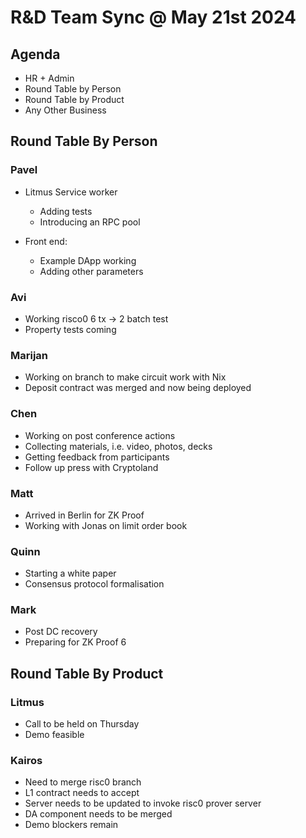 # R&D Team Sync @ May 21st 2024

## Agenda

- HR + Admin
- Round Table by Person 
- Round Table by Product
- Any Other Business

## Round Table By Person

### Pavel

- Litmus Service worker
  - Adding tests
  - Introducing an RPC pool

- Front end:
  - Example DApp working
  - Adding other parameters

### Avi

- Working risco0 6 tx -> 2 batch test
- Property tests coming

### Marijan

- Working on branch to make circuit work with Nix
- Deposit contract was merged and now being deployed

### Chen

- Working on post conference actions
- Collecting materials, i.e. video, photos, decks
- Getting feedback from participants
- Follow up press with Cryptoland

### Matt

- Arrived in Berlin for ZK Proof
- Working with Jonas on limit order book

### Quinn

- Starting a white paper
- Consensus protocol formalisation

### Mark

- Post DC recovery
- Preparing for ZK Proof 6 

## Round Table By Product

### Litmus

- Call to be held on Thursday
- Demo feasible

### Kairos

- Need to merge risc0 branch
- L1 contract needs to accept 
- Server needs to be updated to invoke risc0 prover server
- DA component needs to be merged
- Demo blockers remain
